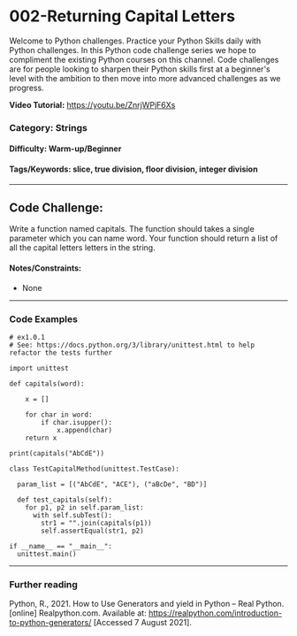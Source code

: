 # **002-Returning Capital Letters**

Welcome to Python challenges. Practice your Python Skills daily with Python challenges. In this Python code challenge series we hope to compliment the existing Python courses on this channel. Code challenges are for people looking to sharpen their Python skills first at a beginner's level with the ambition to then move into more advanced challenges as we progress.

**Video Tutorial:** https://youtu.be/ZnrjWPjF6Xs

### **Category:** Strings
#### **Difficulty:** Warm-up/Beginner
#### **Tags/Keywords:** slice, true division, floor division, integer division
---

## **Code Challenge:**
Write a function named capitals. The function should takes a single parameter which you can name word. Your function should return a list of all the capital letters letters in the string.

#### **Notes/Constraints:**
- None

----

### Code Examples

```
# ex1.0.1 
# See: https://docs.python.org/3/library/unittest.html to help refactor the tests further

import unittest

def capitals(word):

    x = []

    for char in word:
        if char.isupper():
            x.append(char)
    return x

print(capitals("AbCdE"))

class TestCapitalMethod(unittest.TestCase):

  param_list = [("AbCdE", "ACE"), ("aBcDe", "BD")]

  def test_capitals(self):
    for p1, p2 in self.param_list:
      with self.subTest():
        str1 = "".join(capitals(p1))
        self.assertEqual(str1, p2)

if __name__ == "__main__":
  unittest.main()
```

---
### **Further reading**
Python, R., 2021. How to Use Generators and yield in Python – Real Python. [online] Realpython.com. Available at: <https://realpython.com/introduction-to-python-generators/> [Accessed 7 August 2021].
